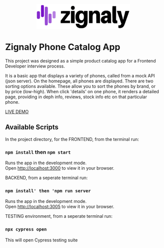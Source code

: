 <br />
<div align="center">
    <img  src="./public/assets/readme.png" alt="Logo" width="300" height="80">
  </a>
  </div>

# Zignaly Phone Catalog App

This project was designed as a simple product catalog app for a Frontend Developer interview process.

It is a basic app that displays a variety of phones, called from a mock API (json server). On the homepage, all phones are displayed. There are two sorting options available. These allow you to sort the phones by brand, or by price (low-high). When click 'details' on one phone, it renders a detailed page, providing in deph info, reviews, stock info etc on that particular phone. 

<a href="https://zignaly-phone-catalog.herokuapp.com/">LIVE DEMO</a>

## Available Scripts

In the project directory, for the FRONTEND, from the terminal run:

### `npm install` then `npm start`

Runs the app in the development mode.\
Open [http://localhost:3000](http://localhost:3000) to view it in your browser.

BACKEND, from a seperate terminal run:

### `npm install' then 'npm run server`

Runs the app in the development mode.\
Open [http://localhost:3005](http://localhost:3005) to view it in your browser.

TESTING environment, from a seperate terminal run:

### `npx cypress open`

This will open Cypress testing suite
